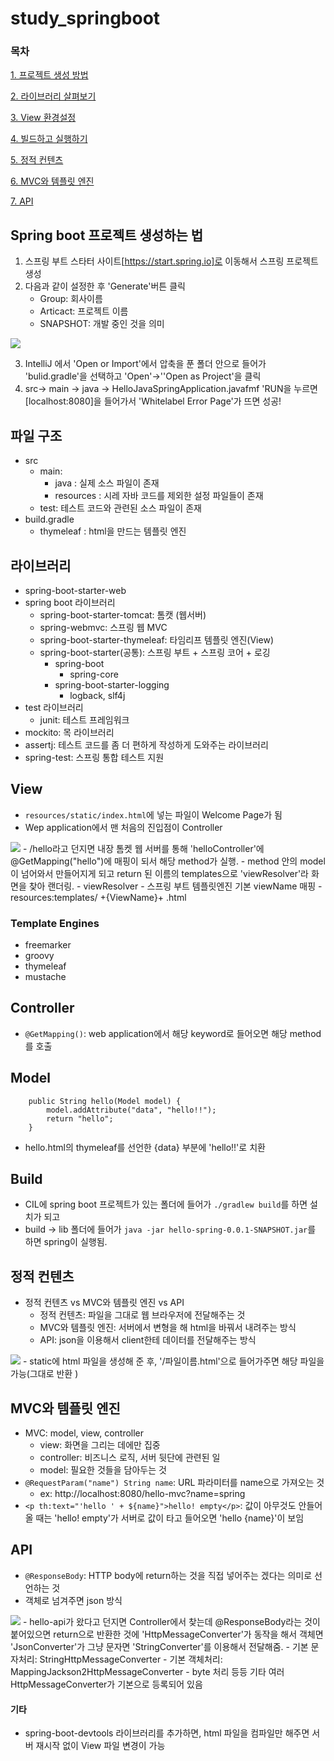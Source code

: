 # study_springboot

### 목차
[1. 프로젝트 생성 방법](#Spring-boot-프로젝트-생성하는-법)

[2. 라이브러리 살펴보기](#라이브러리)

[3. View 환경설정](#View)

[4. 빌드하고 실행하기](#Build)

[5. 정적 컨텐츠](#정적-컨텐츠)

[6. MVC와 템플릿 엔진](#MVC와-템플릿-엔진)

[7. API](#API)

## Spring boot 프로젝트 생성하는 법
1. 스프링 부트 스타터 사이트[https://start.spring.io]로 이동해서 스프링 프로젝트 생성
2.  다음과 같이 설정한 후 'Generate'버튼 클릭
    - Group: 회사이름
    - Articact: 프로젝트 이름
    - SNAPSHOT: 개발 중인 것을 의미

<img src='./img/01_.PNG'/>

3. IntelliJ 에서 'Open or Import'에서 압축을 푼 폴더 안으로 들어가 'bulid.gradle'을 선택하고 'Open'->''Open as Project'을 클릭
4. src-> main -> java -> HelloJavaSpringApplication.javafmf 'RUN을 누르면 [localhost:8080]을 들어가서 'Whitelabel Error Page'가 뜨면 성공!

## 파일 구조
- src
    - main:
        - java : 실제 소스 파일이 존재
        - resources : 시레 자바 코드를 제외한 설정 파일들이 존재
    - test: 테스트 코드와 관련된 소스 파일이 존재
- build.gradle
    - thymeleaf : html을 만드는 템플릿 엔진

## 라이브러리
- spring-boot-starter-web
- spring boot 라이브러리
    - spring-boot-starter-tomcat: 톰캣 (웹서버)
    - spring-webmvc: 스프링 웹 MVC
    - spring-boot-starter-thymeleaf: 타임리프 템플릿 엔진(View)
    - spring-boot-starter(공통): 스프링 부트 + 스프링 코어 + 로깅
        - spring-boot
            - spring-core
        - spring-boot-starter-logging
            - logback, slf4j
- test 라이브러리
    - junit: 테스트 프레임워크
- mockito: 목 라이브러리
- assertj: 테스트 코드를 좀 더 편하게 작성하게 도와주는 라이브러리
- spring-test: 스프링 통합 테스트 지원

## View
- `resources/static/index.html`에 넣는 파일이 Welcome Page가 됨
- Wep application에서 맨 처음의 진입점이 Controller
<img src='./img/03_01.PNG'/>
- /hello라고 던지면 내장 톰켓 웹 서버를 통해 'helloController'에 @GetMapping("hello")에 매핑이 되서 해당 method가 실행. 
- method 안의 model이 넘어와서 만들어지게 되고 return 된 이름의 templates으로 'viewResolver'라 화면을 찾아 랜더링.
    - viewResolver
        - 스프링 부트 템플릿엔진 기본 viewName 매핑
        - resources:templates/ +{ViewName}+ .html

### Template Engines
- freemarker
- groovy
- thymeleaf
- mustache

## Controller
- `@GetMapping()`: web application에서 해당 keyword로 들어오면 해당 method를 호출

## Model
```
    public String hello(Model model) {
        model.addAttribute("data", "hello!!");
        return "hello";
    }
```
- hello.html의 thymeleaf를 선언한 {data} 부분에 'hello!!'로 치환

## Build
- CIL에 spring boot 프로젝트가 있는 폴더에 들어가 `./gradlew build`를 하면 설치가 되고
- build -> lib 폴더에 들어가 `java -jar hello-spring-0.0.1-SNAPSHOT.jar`를 하면 spring이 실행됨.

## 정적 컨텐츠
- 정적 컨텐츠 vs MVC와 템플릿 엔진 vs API
    - 정적 컨텐츠: 파일을 그대로 웹 브라우저에 전달해주는 것
    - MVC와 템플릿 엔진: 서버에서 변형을 해 html을 바꿔서 내려주는 방식
    - API: json을 이용해서 client한테 데이터를 전달해주는 방식
<img src='./img/04_01.PNG'/>
- static에 html 파일을 생성해 준 후, '/파일이름.html'으로 들어가주면 해당 파일을 가능(그대로 반환 )

## MVC와 템플릿 엔진
- MVC: model, view, controller
    - view: 화면을 그리는 데에만 집중
    - controller: 비즈니스 로직, 서버 뒷단에 관련된 일
    - model: 필요한 것들을 담아두는 것
- `@RequestParam("name") String name`: URL 파라미터를 name으로 가져오는 것
    - ex: http://localhost:8080/hello-mvc?name=spring
- `<p th:text="'hello ' + ${name}">hello! empty</p>`: 값이 아무것도 안들어 올 때는 'hello! empty'가 서버로 값이 타고 들어오면 'hello {name}'이 보임

## API
- `@ResponseBody`: HTTP body에 return하는 것을 직접 넣어주는 겠다는 의미로 선언하는 것
- 객체로 넘겨주면 json 방식
<img src='./img/06_01.PNG'/>
- hello-api가 왔다고 던지면 Controller에서 찾는데 @ResponseBody라는 것이 붙어있으면 return으로 반환한 것에 'HttpMessageConverter'가 동작을 해서 객체면 'JsonConverter'가 그냥 문자면 'StringConverter'를 이용해서 전달해줌.
    - 기본 문자처리: StringHttpMessageConverter
    - 기본 객체처리: MappingJackson2HttpMessageConverter
    - byte 처리 등등 기타 여러 HttpMessageConverter가 기본으로 등록되어 있음

#### 기타
- spring-boot-devtools 라이브러리를 추가하면, html 파일을 컴파일만 해주면 서버 재시작 없이
View 파일 변경이 가능